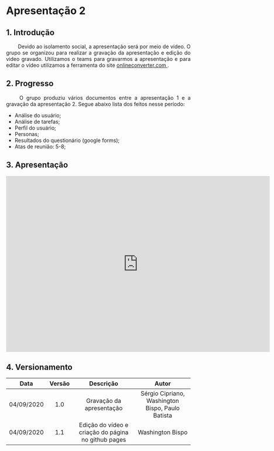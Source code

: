 # Apresentação 2

## 1. Introdução

<p align="justify"> &emsp;&emsp; Devido ao isolamento social, a apresentação será por meio de vídeo. O grupo se organizou para realizar a gravação da apresentação e edição do video gravado. Utilizamos o teams para gravarmos a apresentação e para editar o vídeo utilizamos a ferramenta do site <a href = "https://www.onlineconverter.com/merge-video"> onlineconverter.com </a>.</p>

## 2. Progresso

<p align="justify"> &emsp;&emsp; O grupo produziu vários documentos entre a apresentação 1 e a gravação da apresentação 2. Segue abaixo lista dos feitos nesse período:</p>

* Análise do usuário;
* Análise de tarefas;
* Perfil do usuário;
* Personas;
* Resultados do questionário (google forms);
* Atas de reunião: 5-8;

## 3. Apresentação

<iframe width="720" height="480" src="https://www.youtube-nocookie.com/embed/lYM5pzatzz4" frameborder="0" allow="accelerometer; autoplay; clipboard-write; encrypted-media; gyroscope; picture-in-picture" allowfullscreen></iframe>

## 4. Versionamento

|Data|Versão|Descrição|Autor|
|:-:|:-:|:-:|:-:|
|04/09/2020|1.0|Gravação da apresentação|Sérgio Cipriano, Washington Bispo, Paulo Batista|
|04/09/2020|1.1|Edição do vídeo e criação do página no github pages|Washington Bispo|
